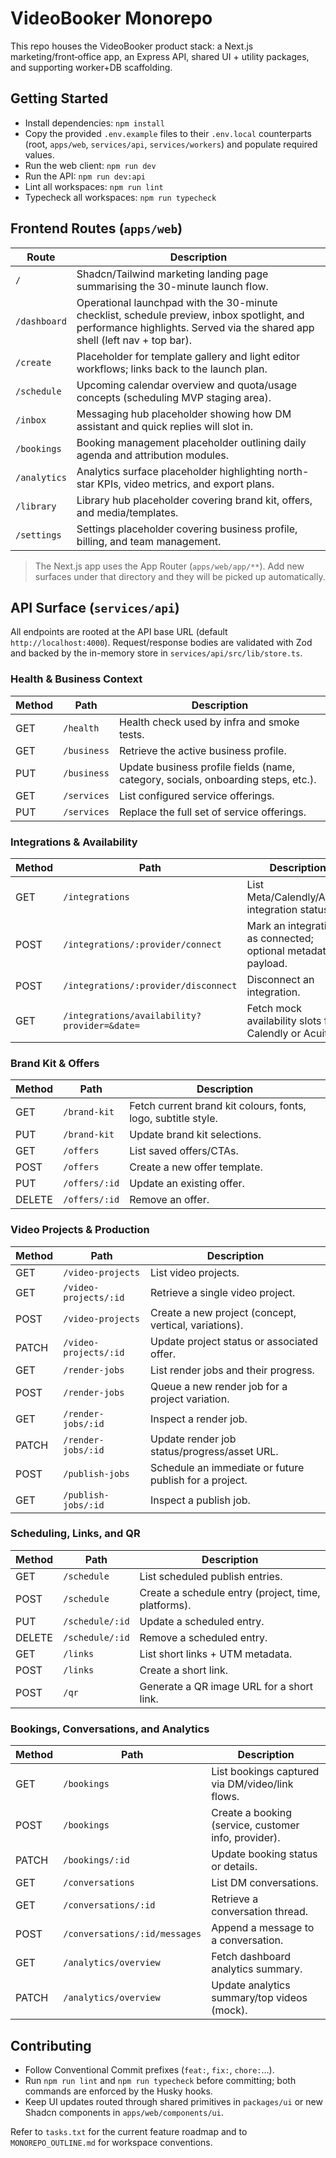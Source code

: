 # VideoBooker Monorepo

This repo houses the VideoBooker product stack: a Next.js marketing/front‑office app, an Express API, shared UI + utility packages, and supporting worker+DB scaffolding.

## Getting Started

- Install dependencies: `npm install`
- Copy the provided `.env.example` files to their `.env.local` counterparts (root, `apps/web`, `services/api`, `services/workers`) and populate required values.
- Run the web client: `npm run dev`
- Run the API: `npm run dev:api`
- Lint all workspaces: `npm run lint`
- Typecheck all workspaces: `npm run typecheck`

## Frontend Routes (`apps/web`)

| Route | Description |
| ----- | ----------- |
| `/` | Shadcn/Tailwind marketing landing page summarising the 30-minute launch flow. |
| `/dashboard` | Operational launchpad with the 30-minute checklist, schedule preview, inbox spotlight, and performance highlights. Served via the shared app shell (left nav + top bar). |
| `/create` | Placeholder for template gallery and light editor workflows; links back to the launch plan. |
| `/schedule` | Upcoming calendar overview and quota/usage concepts (scheduling MVP staging area). |
| `/inbox` | Messaging hub placeholder showing how DM assistant and quick replies will slot in. |
| `/bookings` | Booking management placeholder outlining daily agenda and attribution modules. |
| `/analytics` | Analytics surface placeholder highlighting north-star KPIs, video metrics, and export plans. |
| `/library` | Library hub placeholder covering brand kit, offers, and media/templates. |
| `/settings` | Settings placeholder covering business profile, billing, and team management. |

> The Next.js app uses the App Router (`apps/web/app/**`). Add new surfaces under that directory and they will be picked up automatically.

## API Surface (`services/api`)

All endpoints are rooted at the API base URL (default `http://localhost:4000`). Request/response bodies are validated with Zod and backed by the in-memory store in `services/api/src/lib/store.ts`.

### Health & Business Context

| Method | Path | Description |
| ------ | ---- | ----------- |
| GET | `/health` | Health check used by infra and smoke tests. |
| GET | `/business` | Retrieve the active business profile. |
| PUT | `/business` | Update business profile fields (name, category, socials, onboarding steps, etc.). |
| GET | `/services` | List configured service offerings. |
| PUT | `/services` | Replace the full set of service offerings. |

### Integrations & Availability

| Method | Path | Description |
| ------ | ---- | ----------- |
| GET | `/integrations` | List Meta/Calendly/Acuity integration statuses. |
| POST | `/integrations/:provider/connect` | Mark an integration as connected; optional metadata payload. |
| POST | `/integrations/:provider/disconnect` | Disconnect an integration. |
| GET | `/integrations/availability?provider=&date=` | Fetch mock availability slots for Calendly or Acuity. |

### Brand Kit & Offers

| Method | Path | Description |
| ------ | ---- | ----------- |
| GET | `/brand-kit` | Fetch current brand kit colours, fonts, logo, subtitle style. |
| PUT | `/brand-kit` | Update brand kit selections. |
| GET | `/offers` | List saved offers/CTAs. |
| POST | `/offers` | Create a new offer template. |
| PUT | `/offers/:id` | Update an existing offer. |
| DELETE | `/offers/:id` | Remove an offer. |

### Video Projects & Production

| Method | Path | Description |
| ------ | ---- | ----------- |
| GET | `/video-projects` | List video projects. |
| GET | `/video-projects/:id` | Retrieve a single video project. |
| POST | `/video-projects` | Create a new project (concept, vertical, variations). |
| PATCH | `/video-projects/:id` | Update project status or associated offer. |
| GET | `/render-jobs` | List render jobs and their progress. |
| POST | `/render-jobs` | Queue a new render job for a project variation. |
| GET | `/render-jobs/:id` | Inspect a render job. |
| PATCH | `/render-jobs/:id` | Update render job status/progress/asset URL. |
| POST | `/publish-jobs` | Schedule an immediate or future publish for a project. |
| GET | `/publish-jobs/:id` | Inspect a publish job. |

### Scheduling, Links, and QR

| Method | Path | Description |
| ------ | ---- | ----------- |
| GET | `/schedule` | List scheduled publish entries. |
| POST | `/schedule` | Create a schedule entry (project, time, platforms). |
| PUT | `/schedule/:id` | Update a scheduled entry. |
| DELETE | `/schedule/:id` | Remove a scheduled entry. |
| GET | `/links` | List short links + UTM metadata. |
| POST | `/links` | Create a short link. |
| POST | `/qr` | Generate a QR image URL for a short link. |

### Bookings, Conversations, and Analytics

| Method | Path | Description |
| ------ | ---- | ----------- |
| GET | `/bookings` | List bookings captured via DM/video/link flows. |
| POST | `/bookings` | Create a booking (service, customer info, provider). |
| PATCH | `/bookings/:id` | Update booking status or details. |
| GET | `/conversations` | List DM conversations. |
| GET | `/conversations/:id` | Retrieve a conversation thread. |
| POST | `/conversations/:id/messages` | Append a message to a conversation. |
| GET | `/analytics/overview` | Fetch dashboard analytics summary. |
| PATCH | `/analytics/overview` | Update analytics summary/top videos (mock). |

## Contributing

- Follow Conventional Commit prefixes (`feat:`, `fix:`, `chore:`…).
- Run `npm run lint` and `npm run typecheck` before committing; both commands are enforced by the Husky hooks.
- Keep UI updates routed through shared primitives in `packages/ui` or new Shadcn components in `apps/web/components/ui`.

Refer to `tasks.txt` for the current feature roadmap and to `MONOREPO_OUTLINE.md` for workspace conventions.
